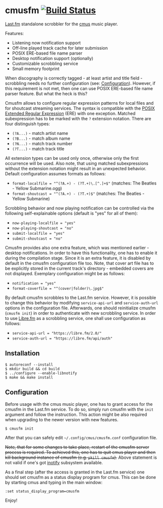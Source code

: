 cmusfm [![Build Status](https://travis-ci.org/Arkq/cmusfm.svg?branch=master)](https://travis-ci.org/Arkq/cmusfm)
======

[Last.fm](http://www.last.fm/) standalone scrobbler for the [cmus](https://cmus.github.io/) music
player.

Features:

* Listening now notification support
* Off-line played track cache for later submission
* POSIX ERE-based file name parser
* Desktop notification support (optionally)
* Customizable scrobbling service
* Small memory footprint

When discography is correctly tagged - at least artist and title field - scrobbling needs no
further configuration (see: [Configuration](#configuration)). However, if this requirement is not
met, then one can use POSIX ERE-based file name parser feature. But what the heck is this?

Cmusfm allows to configure regular expression patterns for local files and for shoutcast streaming
services. The syntax is compatible with the [POSIX Extended Regular
Expression](http://en.wikipedia.org/wiki/Regular_expression#Standards) (ERE) with one exception.
Matched subexpression has to be marked with the `?` extension notation. There are four distinguish
types:

* `(?A...)` - match artist name
* `(?B...)` - match album name
* `(?N...)` - match track number
* `(?T...)` - match track title

All extension types can be used only once, otherwise only the first occurrence will be used. Also
note, that using matched subexpressions without the extension notation might result in an
unexpected behavior. Default configuration assumes formats as follows:

* `format-localfile = "^(?A.+) - (?T.+)\.[^.]+$"` (matches: The Beatles - Yellow Submarine.ogg)
* `format-shoutcast = "^(?A.+) - (?T.+)$"` (matches: The Beatles - Yellow Submarine)

Scrobbling behavior and now playing notification can be controlled via the following
self-explainable options (default is "yes" for all of them):

* `now-playing-localfile = "yes"`
* `now-playing-shoutcast = "no"`
* `submit-localfile = "yes"`
* `submit-shoutcast = "no"`

Cmusfm provides also one extra feature, which was mentioned earlier - desktop notifications. In
order to have this functionality, one has to enable it during the compilation stage. Since it is
an extra feature, it is disabled by default in the cmusfm configuration file too. Note, that cover
art file has to be explicitly stored in the current track's directory - embedded covers are not
displayed. Exemplary configuration might be as follows:

* `notification = "yes"`
* `format-coverfile = "^(cover|folder)\.jpg$"`

By default cmusfm scrobbles to the Last.fm service. However, it is possible to change this
behavior by modifying `service-api-url` and `service-auth-url` options in the configuration file.
Afterwards, one should reinitialize cmusfm (`cmusfm init`) in order to authenticate with new
scrobbling service. In order to use [Libre.fm](https://libre.fm/) as a scrobbling service, one
shall use configuration as follows:

* `service-api-url = "https://libre.fm/2.0/"`
* `service-auth-url = "https://libre.fm/api/auth"`


Installation
------------

	$ autoreconf --install
	$ mkdir build && cd build
	$ ../configure --enable-libnotify
	$ make && make install


Configuration
-------------

Before usage with the cmus music player, one has to grant access for the cmusfm in the Last.fm
service. To do so, simply run cmusfm with the `init` argument and follow the instruction. This
action might be also required when upgrading to the newer version with new features.

	$ cmusfm init

After that you can safely edit `~/.config/cmus/cmusfm.conf` configuration file.

~~Note, that for some changes to take place, restart of the cmusfm server process is required. To
achieved this, one has to quit cmus player and then kill background instance of cmusfm (e.g.
`pkill cmusfm`).~~ Above statement is not valid if one's got
[inotify](http://en.wikipedia.org/wiki/Inotify) subsystem available.

As a final step (after the access is granted in the Last.fm service) one should set cmusfm as a
status display program for cmus. This can be done by starting cmus and typing in the main window:

	:set status_display_program=cmusfm

Enjoy!
